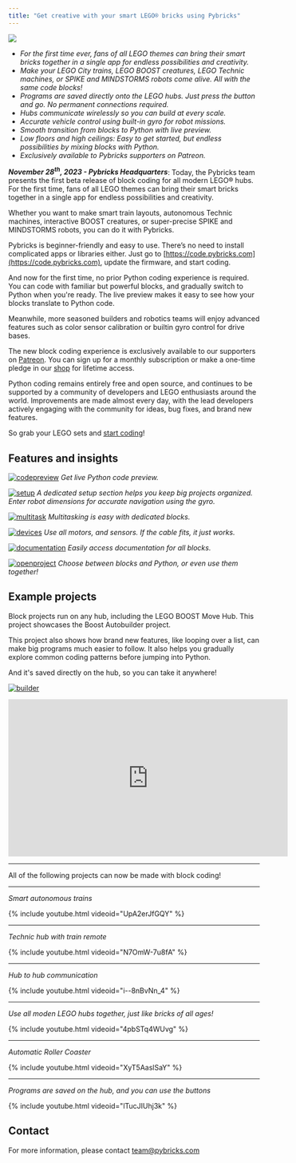 ```yaml
---
title: "Get creative with your smart LEGO® bricks using Pybricks"
---
```


[![](pybricks-blocks-2.png)](pybricks-blocks-2.png)

- *For the first time ever, fans of all LEGO themes can bring their smart bricks
  together in a single app for endless possibilities and creativity.*
- *Make your LEGO City trains, LEGO BOOST creatures, LEGO Technic machines, or
  SPIKE and MINDSTORMS robots come alive. All with the same code blocks!*
- *Programs are saved directly onto the LEGO hubs. Just press the button and go.
  No permanent connections required.*
- *Hubs communicate wirelessly so you can build at every scale.*
- *Accurate vehicle control using built-in gyro for robot missions.*
- *Smooth transition from blocks to Python with live preview.*
- *Low floors and high ceilings: Easy to get started, but endless possibilities
  by mixing blocks with Python.*
- *Exclusively available to Pybricks supporters on Patreon.*

***November 28<sup>th</sup>, 2023 - Pybricks Headquarters***:
Today, the Pybricks team presents the first beta release of block coding for
all modern LEGO® hubs. For the first time, fans of all LEGO themes can bring
their smart bricks together in a single app for endless possibilities and
creativity.

Whether you want to make smart train layouts, autonomous Technic machines,
interactive BOOST creatures, or super-precise SPIKE and MINDSTORMS robots, you
can do it with Pybricks.

Pybricks is beginner-friendly and easy to use. There’s no need to install
complicated apps or libraries either. Just go to
[https://code.pybricks.com](https://code.pybricks.com), update the firmware,
and start coding.

And now for the first time, no prior Python coding experience is required. You
can code with familiar but powerful blocks, and gradually switch to
Python when you're ready. The live preview makes it easy to see how your
blocks translate to Python code.

Meanwhile, more seasoned builders and robotics teams will enjoy advanced
features such as color sensor calibration or builtin gyro control for drive
bases.

The new block coding experience is exclusively available to our supporters on
[Patreon](https://www.patreon.com/pybricks). You can sign up for a monthly
subscription or make a one-time pledge in our
[shop](https://www.patreon.com/pybricks/shop) for lifetime access.

Python coding remains entirely free and open source, and continues to be
supported by a community of developers and LEGO enthusiasts around the world.
Improvements are made almost every day, with the lead developers actively
engaging with the community for ideas, bug fixes, and brand new features. 

So grab your LEGO sets and [start coding](https://code.pybricks.com)!

## Features and insights

[![codepreview](codepreview.png)](codepreview.png)
*Get live Python code preview.*

[![setup](pybricks-blocks-2.png)](pybricks-blocks-2.png)
*A dedicated setup
section helps you keep big projects organized. Enter robot dimensions for
 accurate navigation using the gyro.*

[![multitask](multitask.png)](multitask.png)
*Multitasking is easy with dedicated blocks.*

[![devices](devices.png)](devices.png)
*Use all motors, and sensors. If the cable fits, it just works.*

[![documentation](pybricks-blocks-docs.png)](pybricks-blocks-docs.png)
*Easily access documentation for all blocks.*

[![openproject](openproject.png)](openproject.png)
*Choose between blocks and Python, or even use them together!*

## Example projects

Block projects run on any hub, including the LEGO BOOST Move Hub. This project
showcases the Boost Autobuilder project.

This project also shows how brand new features, like
looping over a list, can make big programs much easier to follow. It also helps
you gradually explore common coding patterns before jumping into Python.

And it's saved directly on the hub, so you can take it anywhere!

[![builder](builder.png)](builder.png)

<iframe width="560" height="315" src="https://www.youtube-nocookie.com/embed/TXvCEK1MNGQ" title="YouTube video player" frameborder="0" allow="accelerometer; autoplay; clipboard-write; encrypted-media; gyroscope; picture-in-picture" allowfullscreen></iframe>

-----

All of the following projects can now be made with block coding!

-----
*Smart autonomous trains*

{% include youtube.html videoid="UpA2erJfGQY" %}

-----
*Technic hub with train remote*

{% include youtube.html videoid="N7OmW-7u8fA" %}

-----
*Hub to hub communication*

{% include youtube.html videoid="i--8nBvNn_4" %}

-----
*Use all moden LEGO hubs together, just like bricks of all ages!*

{% include youtube.html videoid="4pbSTq4WUvg" %}

-----
*Automatic Roller Coaster*

{% include youtube.html videoid="XyT5AaslSaY" %}

-----
*Programs are saved on the hub, and you can use the buttons*

{% include youtube.html videoid="lTucJIUhj3k" %}

## Contact

For more information, please contact [team@pybricks.com](mailto:team@pybricks.com)
